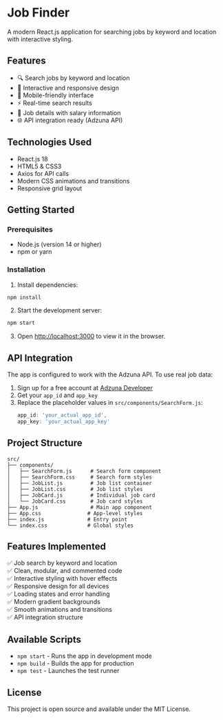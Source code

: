 # Job Finder

A modern React.js application for searching jobs by keyword and location with interactive styling.

## Features

- 🔍 Search jobs by keyword and location
- 🎨 Interactive and responsive design
- 📱 Mobile-friendly interface
- ⚡ Real-time search results
- 💼 Job details with salary information
- 🌐 API integration ready (Adzuna API)

## Technologies Used

- React.js 18
- HTML5 & CSS3
- Axios for API calls
- Modern CSS animations and transitions
- Responsive grid layout

## Getting Started

### Prerequisites

- Node.js (version 14 or higher)
- npm or yarn

### Installation

1. Install dependencies:
```bash
npm install
```

2. Start the development server:
```bash
npm start
```

3. Open [http://localhost:3000](http://localhost:3000) to view it in the browser.

## API Integration

The app is configured to work with the Adzuna API. To use real job data:

1. Sign up for a free account at [Adzuna Developer](https://developer.adzuna.com/)
2. Get your `app_id` and `app_key`
3. Replace the placeholder values in `src/components/SearchForm.js`:
   ```javascript
   app_id: 'your_actual_app_id',
   app_key: 'your_actual_app_key'
   ```

## Project Structure

```
src/
├── components/
│   ├── SearchForm.js      # Search form component
│   ├── SearchForm.css     # Search form styles
│   ├── JobList.js         # Job list container
│   ├── JobList.css        # Job list styles
│   ├── JobCard.js         # Individual job card
│   └── JobCard.css        # Job card styles
├── App.js                 # Main app component
├── App.css               # App-level styles
├── index.js              # Entry point
└── index.css             # Global styles
```

## Features Implemented

✅ Job search by keyword and location  
✅ Clean, modular, and commented code  
✅ Interactive styling with hover effects  
✅ Responsive design for all devices  
✅ Loading states and error handling  
✅ Modern gradient backgrounds  
✅ Smooth animations and transitions  
✅ API integration structure  

## Available Scripts

- `npm start` - Runs the app in development mode
- `npm build` - Builds the app for production
- `npm test` - Launches the test runner

## License

This project is open source and available under the MIT License.